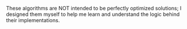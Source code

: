 These algorithms are NOT intended to be perfectly optimized solutions; I designed them myself to help me learn and understand the logic behind their implementations.
